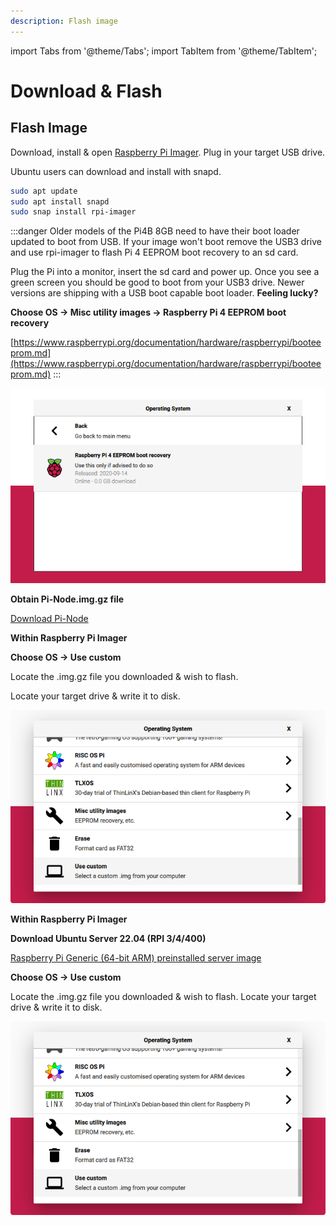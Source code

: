 ```yaml
---
description: Flash image
---
```

import Tabs from '@theme/Tabs';
import TabItem from '@theme/TabItem';

# Download & Flash

## Flash Image

Download, install & open [Raspberry Pi Imager](https://github.com/raspberrypi/rpi-imager/releases/latest). Plug in your target USB drive.

Ubuntu users can download and install with snapd.

```bash title=">_ Terminal"
sudo apt update
sudo apt install snapd
sudo snap install rpi-imager
```

:::danger
Older models of the Pi4B 8GB need to have their boot loader updated to boot from USB. If your image won't boot remove the USB3 drive and use rpi-imager to flash Pi 4 EEPROM boot recovery to an sd card.

Plug the Pi into a monitor, insert the sd card and power up. Once you see a green screen you should be good to boot from your USB3 drive. Newer versions are shipping with a USB boot capable boot loader. **Feeling lucky?**

**Choose OS -> Misc utility images -> Raspberry Pi 4 EEPROM boot recovery**

[https://www.raspberrypi.org/documentation/hardware/raspberrypi/booteeprom.md](https://www.raspberrypi.org/documentation/hardware/raspberrypi/booteeprom.md)
:::

![](</img/otgpoltut.png>)

<Tabs>
  <TabItem value="Pre configured Pi-Node.img.gz" label="Pre configured Pi-Node.img.gz" default>


**Obtain Pi-Node.img.gz file**

[Download Pi-Node](https://mainnet.adamantium.online/Pi-Node.img.gz)

**Within Raspberry Pi Imager**

**Choose OS -> Use custom**

Locate the .img.gz file you downloaded & wish to flash.

Locate your target drive & write it to disk.

![](</img/custom-os.png>)
  </TabItem>
  <TabItem value="Fresh Ubuntu 22.04 LTS installation" label="Fresh Ubuntu 22.04 LTS installation">

**Within Raspberry Pi Imager**


**Download Ubuntu Server 22.04 (RPI 3/4/400)**


[Raspberry Pi Generic (64-bit ARM) preinstalled server image](https://cdimage.ubuntu.com/ubuntu-server/daily-preinstalled/current/jammy-preinstalled-server-arm64+raspi.img.xz)

**Choose OS -> Use custom** 

Locate the .img.gz file you downloaded & wish to flash. Locate your target drive & write it to disk.

![](</img/custom-os.png>)
  </TabItem>
</Tabs>
